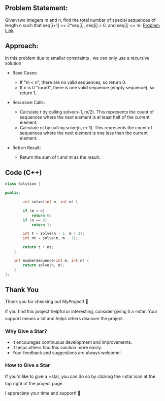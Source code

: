 ## Problem Statement:
Given two integers m and n, find the total number of special sequences of length n such that seq[i+1] >= 2*seq[i], seq[i] > 0, and seq[i] <= m: [Problem Link](https://www.geeksforgeeks.org/problems/sequence-of-sequence1155/1)


## Approach:
In this problem due to smaller constraints , we can only use a recursive solution

- Base Cases:

  - If "m < n", there are no valid sequences, so return 0.
  - If n is 0 "n==0", there is one valid sequence (empty sequence), so return 1.

- Recursive Calls:

  - Calculate t by calling solve(n-1, m/2). This represents the count of sequences where the next element is at least half of the current element.
  - Calculate nt by calling solve(n, m-1). This represents the count of sequences where the next element is one less than the current element.
- Return Result:

  - Return the sum of t and nt as the result.

 ## Code (C++)
 
```cpp 
class Solution {

public:

        int solve(int n, int m) {
    
        if (m < n)
            return 0;
        if (n == 0)
            return 1;

        int t = solve(n - 1, m / 2);
        int nt = solve(n, m - 1);

        return t + nt;
    }

    int numberSequence(int m, int n) {
        return solve(n, m);
    }    
};
```

## Thank You
Thank you for checking out MyProject! 🚀

If you find this project helpful or interesting, consider giving it a ⭐star. Your support means a lot and helps others discover the project.

### Why Give a Star?

- It encourages continuous development and improvements.
- It helps others find this solution more easily.
- Your feedback and suggestions are always welcome!

### How to Give a Star

If you'd like to give a ⭐star, you can do so by clicking the ⭐star icon at the top right of the project page.

I appreciate your time and support! 🙌
